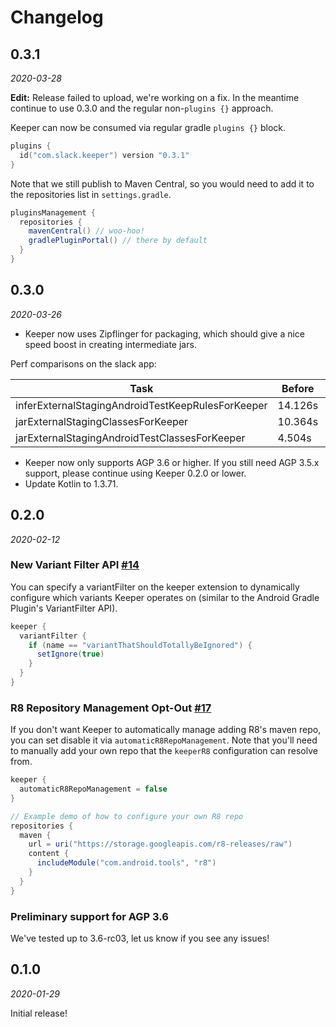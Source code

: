 Changelog
=========

0.3.1
-----

_2020-03-28_

**Edit:** Release failed to upload, we're working on a fix. In the meantime continue to use 0.3.0
and the regular non-`plugins {}` approach.

Keeper can now be consumed via regular gradle `plugins {}` block.

```kotlin
plugins {
  id("com.slack.keeper") version "0.3.1"
}
```

Note that we still publish to Maven Central, so you would need to add it to the repositories list
in `settings.gradle`.

```gradle
pluginsManagement {
  repositories {
    mavenCentral() // woo-hoo!
    gradlePluginPortal() // there by default
  }
}
```

0.3.0
-----

_2020-03-26_

* Keeper now uses Zipflinger for packaging, which should give a nice speed boost in creating
intermediate jars.

Perf comparisons on the slack app:

| Task | Before | After |
|-|--------|-------|
| inferExternalStagingAndroidTestKeepRulesForKeeper | 14.126s | 11.138s |
| jarExternalStagingClassesForKeeper | 10.364s | 6.347s |
| jarExternalStagingAndroidTestClassesForKeeper | 4.504s | 2.609s |
 
* Keeper now only supports AGP 3.6 or higher. If you still need AGP 3.5.x support, please continue
using Keeper 0.2.0 or lower.
* Update Kotlin to 1.3.71.

0.2.0
-----

_2020-02-12_

### New Variant Filter API [#14](https://github.com/slackhq/keeper/pull/14)
You can specify a variantFilter on the keeper extension to dynamically configure which variants Keeper 
operates on (similar to the Android Gradle Plugin's VariantFilter API).

```groovy
keeper {
  variantFilter {
    if (name == "variantThatShouldTotallyBeIgnored") {
      setIgnore(true)
    }
  }
}
```

### R8 Repository Management Opt-Out [#17](https://github.com/slackhq/keeper/pull/17)
If you don't want Keeper to automatically manage adding R8's maven repo, you can set disable it via 
`automaticR8RepoManagement`. Note that you'll need to manually add your own repo that the `keeperR8` 
configuration can resolve from.

```groovy
keeper {
  automaticR8RepoManagement = false
}

// Example demo of how to configure your own R8 repo
repositories {
  maven {
    url = uri("https://storage.googleapis.com/r8-releases/raw")
    content {
      includeModule("com.android.tools", "r8")
    }
  }
}
```

### Preliminary support for AGP 3.6

We've tested up to 3.6-rc03, let us know if you see any issues!

0.1.0
-----

_2020-01-29_

Initial release!
